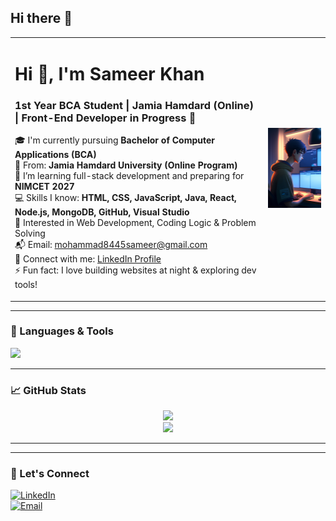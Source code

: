 ## Hi there 👋
<table>
  <tr>
    <td>

<h1>Hi 👋, I'm Sameer Khan</h1>
<h3>1st Year BCA Student | Jamia Hamdard (Online) | Front-End Developer in Progress 🚀</h3>

🎓 I'm currently pursuing <strong>Bachelor of Computer Applications (BCA)</strong>  
🏫 From: <strong>Jamia Hamdard University (Online Program)</strong>  
🌱 I’m learning full-stack development and preparing for <strong>NIMCET 2027</strong>  
💻 Skills I know: <strong>HTML, CSS, JavaScript, Java, React, Node.js, MongoDB, GitHub, Visual Studio</strong>  
🧠 Interested in Web Development, Coding Logic & Problem Solving  
📬 Email: mohammad8445sameer@gmail.com  
🔗 Connect with me: [LinkedIn Profile](https://www.linkedin.com/in/sameer-ahmad-6134252a2)  
⚡ Fun fact: I love building websites at night & exploring dev tools!

</td>
<td>
  <img src="https://github.com/sam908qwe/sam908qwe/blob/main/11109943.jpg" alt="Sameer Khan Avatar" width="250"/>
</td>
  </tr>
</table>


---

### 🧰 Languages & Tools

<p align="left">
  <img src="https://skillicons.dev/icons?i=html,css,tailwind,js,java,react,nodejs,mongodb,git,github,vscode" />
</p>


---

### 📈 GitHub Stats

<p align="center">
  <img src="https://github-readme-stats.vercel.app/api?username=sam908qwe&show_icons=true&theme=tokyonight" />
  <br />
  <img src="https://github-readme-stats.vercel.app/api/top-langs/?username=sam908qwe&layout=compact&theme=tokyonight" />
</p>

---





---

### 🔗 Let's Connect

[![LinkedIn](https://img.shields.io/badge/LinkedIn-blue?style=for-the-badge&logo=linkedin)](https://www.linkedin.com/in/sameer-ahmad-6134252a2)  
[![Email](https://img.shields.io/badge/Gmail-grey?style=for-the-badge&logo=gmail)](mailto:mohammad8445sameer@gmail.com)
